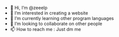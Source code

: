 - 👋 Hi, I’m @zeeelp
- 👀 I’m interested in creating a website
- 🌱 I’m currently learning other program languages
- 💞️ I’m looking to collaborate on other people
- 📫 How to reach me : Just dm me

<!---
zeeelp/zeeelp is a ✨ special ✨ repository because its `README.md` (this file) appears on your GitHub profile.
You can click the Preview link to take a look at your changes.
--->
